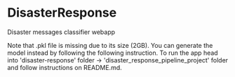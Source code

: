 # DisasterResponse
 Disaster messages classifier webapp  

Note that .pkl file is missing due to its size (2GB). You can generate the model instead by following the following instruction.
To run the app head into 'disaster-response' folder -> 'disaster_response_pipeline_project' folder and follow instructions on README.md.